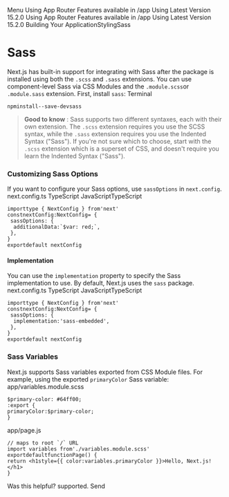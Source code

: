 Menu
Using App Router
Features available in /app
Using Latest Version
15.2.0
Using App Router
Features available in /app
Using Latest Version
15.2.0
Building Your ApplicationStylingSass
# Sass
Next.js has built-in support for integrating with Sass after the package is installed using both the `.scss` and `.sass` extensions. You can use component-level Sass via CSS Modules and the `.module.scss`or `.module.sass` extension.
First, install `sass`:
Terminal
```
npminstall--save-devsass
```

> **Good to know** :
> Sass supports two different syntaxes, each with their own extension. The `.scss` extension requires you use the SCSS syntax, while the `.sass` extension requires you use the Indented Syntax ("Sass").
> If you're not sure which to choose, start with the `.scss` extension which is a superset of CSS, and doesn't require you learn the Indented Syntax ("Sass").
### Customizing Sass Options
If you want to configure your Sass options, use `sassOptions` in `next.config`.
next.config.ts
TypeScript
JavaScriptTypeScript
```
importtype { NextConfig } from'next'
constnextConfig:NextConfig= {
 sassOptions: {
  additionalData:`$var: red;`,
 },
}
exportdefault nextConfig
```

#### Implementation
You can use the `implementation` property to specify the Sass implementation to use. By default, Next.js uses the `sass` package.
next.config.ts
TypeScript
JavaScriptTypeScript
```
importtype { NextConfig } from'next'
constnextConfig:NextConfig= {
 sassOptions: {
  implementation:'sass-embedded',
 },
}
exportdefault nextConfig
```

### Sass Variables
Next.js supports Sass variables exported from CSS Module files.
For example, using the exported `primaryColor` Sass variable:
app/variables.module.scss
```
$primary-color: #64ff00;
:export {
primaryColor:$primary-color;
}
```

app/page.js
```
// maps to root `/` URL
import variables from'./variables.module.scss'
exportdefaultfunctionPage() {
return <h1style={{ color:variables.primaryColor }}>Hello, Next.js!</h1>
}
```

Was this helpful?
supported.
Send
